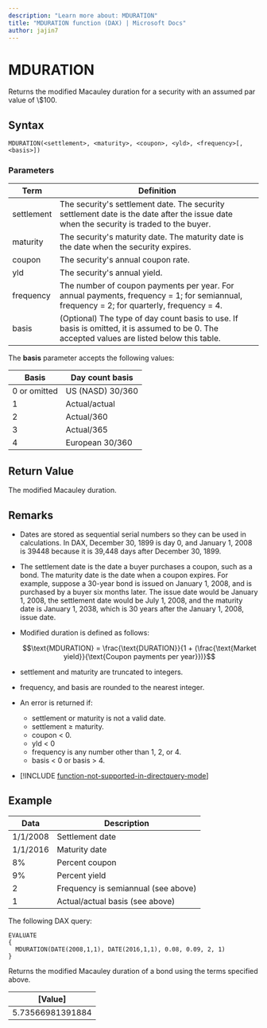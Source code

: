 ```yaml
---
description: "Learn more about: MDURATION"
title: "MDURATION function (DAX) | Microsoft Docs"
author: jajin7
---
```


# MDURATION

Returns the modified Macauley duration for a security with an assumed par value of \\$100.

## Syntax

```dax
MDURATION(<settlement>, <maturity>, <coupon>, <yld>, <frequency>[, <basis>])
```

### Parameters

|Term|Definition|  
|--------|--------------|  
|settlement|The security's settlement date. The security settlement date is the date after the issue date when the security is traded to the buyer.|
|maturity|The security's maturity date. The maturity date is the date when the security expires.|
|coupon|The security's annual coupon rate.|
|yld|The security's annual yield.|
|frequency|The number of coupon payments per year. For annual payments, frequency = 1; for semiannual, frequency = 2; for quarterly, frequency = 4.|
|basis|(Optional) The type of day count basis to use. If basis is omitted, it is assumed to be 0. The accepted values are listed below this table.|

The **basis** parameter accepts the following values:

| **Basis**    | **Day count basis** |
| ------------ | ------------------- |
| 0 or omitted | US (NASD) 30/360    |
| 1            | Actual/actual       |
| 2            | Actual/360          |
| 3            | Actual/365          |
| 4            | European 30/360     |

## Return Value

The modified Macauley duration.

## Remarks

- Dates are stored as sequential serial numbers so they can be used in calculations. In DAX, December 30, 1899 is day 0, and January 1, 2008 is 39448 because it is 39,448 days after December 30, 1899.

- The settlement date is the date a buyer purchases a coupon, such as a bond. The maturity date is the date when a coupon expires. For example, suppose a 30-year bond is issued on January 1, 2008, and is purchased by a buyer six months later. The issue date would be January 1, 2008, the settlement date would be July 1, 2008, and the maturity date is January 1, 2038, which is 30 years after the January 1, 2008, issue date.

- Modified duration is defined as follows:

    $$\text{MDURATION} = \frac{\text{DURATION}}{1 + (\frac{\text{Market yield}}{\text{Coupon payments per year}})}$$

- settlement and maturity are truncated to integers.

- frequency, and basis are rounded to the nearest integer.

- An error is returned if:
  - settlement or maturity is not a valid date.
  - settlement ≥ maturity.
  - coupon < 0.
  - yld < 0
  - frequency is any number other than 1, 2, or 4.
  - basis < 0 or basis > 4.

- [!INCLUDE [function-not-supported-in-directquery-mode](includes/function-not-supported-in-directquery-mode.md)]

## Example

| **Data** | **Description**                     |
| -------- | ----------------------------------- |
| 1/1/2008 | Settlement date                     |
| 1/1/2016 | Maturity date                       |
| 8%       | Percent coupon                      |
| 9%       | Percent yield                       |
| 2        | Frequency is semiannual (see above) |
| 1        | Actual/actual basis (see above)     |

The following DAX query:

```dax
EVALUATE
{
  MDURATION(DATE(2008,1,1), DATE(2016,1,1), 0.08, 0.09, 2, 1)
}
```

Returns the modified Macauley duration of a bond using the terms specified above.

| **[Value]**    |
| ---------------- |
| 5.73566981391884 |
